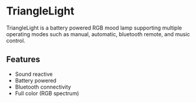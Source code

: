 # TriangleLight
TriangleLight is a battery powered RGB mood lamp supporting multiple operating modes such as manual, automatic, bluetooth remote, and music control.

## Features
- Sound reactive
- Battery powered
- Bluetooth connectivity
- Full color (RGB spectrum)

